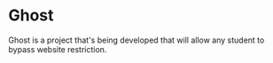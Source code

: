 # Ghost
Ghost is a project that's being developed that will allow any student to bypass website restriction.  
